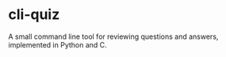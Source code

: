 # cli-quiz

A small command line tool for reviewing questions and answers,
implemented in Python and C.
